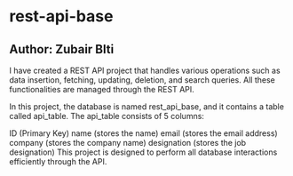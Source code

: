 # rest-api-base
<h2>Author: Zubair Blti</h2>

I have created a REST API project that handles various operations such as data insertion, fetching, updating, deletion, and search queries. All these functionalities are managed through the REST API.

In this project, the database is named rest_api_base, and it contains a table called api_table. The api_table consists of 5 columns:

ID (Primary Key)
name (stores the name)
email (stores the email address)
company (stores the company name)
designation (stores the job designation)
This project is designed to perform all database interactions efficiently through the API.
